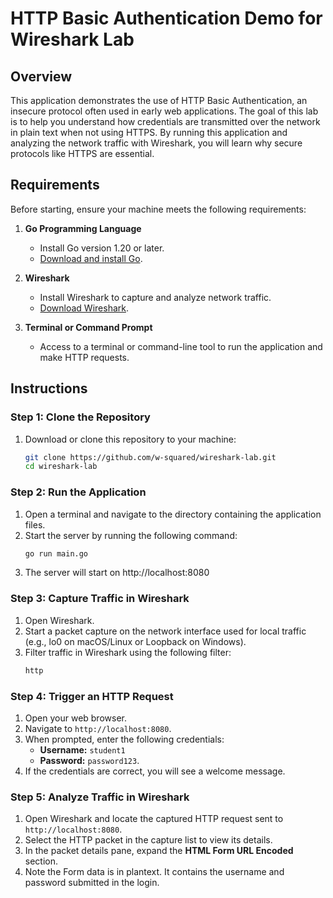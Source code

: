 # HTTP Basic Authentication Demo for Wireshark Lab

## Overview

This application demonstrates the use of HTTP Basic Authentication, an insecure protocol often used in early web applications. The goal of this lab is to help you understand how credentials are transmitted over the network in plain text when not using HTTPS. By running this application and analyzing the network traffic with Wireshark, you will learn why secure protocols like HTTPS are essential.

## Requirements

Before starting, ensure your machine meets the following requirements:

1. **Go Programming Language**  
   - Install Go version 1.20 or later.  
   - [Download and install Go](https://go.dev/dl/).

2. **Wireshark**  
   - Install Wireshark to capture and analyze network traffic.  
   - [Download Wireshark](https://www.wireshark.org/download.html).

3. **Terminal or Command Prompt**  
   - Access to a terminal or command-line tool to run the application and make HTTP requests.



## Instructions

### Step 1: Clone the Repository

1. Download or clone this repository to your machine:
   ```bash
   git clone https://github.com/w-squared/wireshark-lab.git
   cd wireshark-lab
   ```

### Step 2: Run the Application

1. Open a terminal and navigate to the directory containing the application files.
2. Start the server by running the following command:
   ```bash
   go run main.go
3. The server will start on http://localhost:8080


### Step 3: Capture Traffic in Wireshark

1. Open Wireshark.
2. Start a packet capture on the network interface used for local traffic (e.g., lo0 on macOS/Linux or Loopback on Windows).
3. Filter traffic in Wireshark using the following filter:
   ```bash
   http
   ```

### Step 4: Trigger an HTTP Request

1. Open your web browser.
2. Navigate to `http://localhost:8080`.
3. When prompted, enter the following credentials:
   - **Username:** `student1`
   - **Password:** `password123`.
4. If the credentials are correct, you will see a welcome message.

### Step 5: Analyze Traffic in Wireshark

1. Open Wireshark and locate the captured HTTP request sent to `http://localhost:8080`.
2. Select the HTTP packet in the capture list to view its details.
3. In the packet details pane, expand the **HTML Form URL Encoded** section.
4. Note the Form data is in plantext. It contains the username and password submitted in the login.
